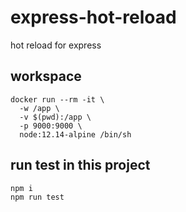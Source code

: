 # express-hot-reload
hot reload for express


## workspace

``` docker
docker run --rm -it \
  -w /app \
  -v $(pwd):/app \
  -p 9000:9000 \
  node:12.14-alpine /bin/sh
```

## run test in this project

``` bash
npm i
npm run test
```
